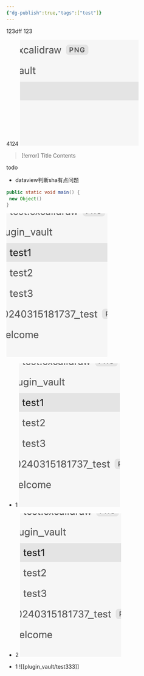 ```yaml
---
{"dg-publish":true,"tags":["test"]}
---
```



123dff
123

4124
![20240315181737_test.png](img/user/20240315181737_test.png)


> [!error] Title
> Contents

todo
- dataview判断sha有点问题

```java title="123"
public static void main() {
 new Object()
}
```

![img11111.png](img/user/img11111.png)


- 1
![img22.png](img/user/img22.png)

- 2
![img33.png](img/user/img33.png)


- 1
![[plugin_vault/test333]]